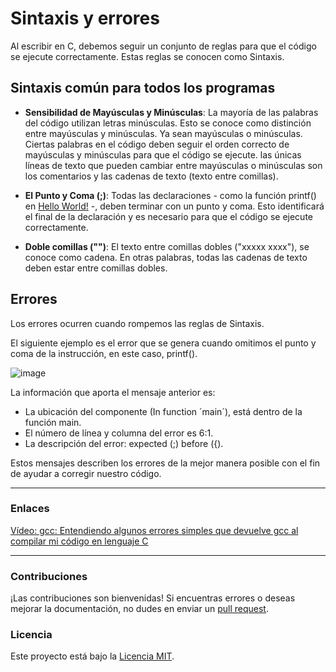 # Sintaxis y errores

Al escribir en C, debemos seguir un conjunto de reglas para que el código se ejecute correctamente. Estas reglas se conocen como Sintaxis.

## Sintaxis común para todos los programas

- **Sensibilidad de Mayúsculas y Minúsculas**: La mayoría de las palabras del código utilizan letras minúsculas. Esto se conoce como distinción entre mayúsculas y minúsculas.
Ya sean mayúsculas o minúsculas. Ciertas palabras en el código deben seguir el orden correcto de mayúsculas y minúsculas para que el código se ejecute.
las únicas líneas de texto que pueden cambiar entre mayúsculas o minúsculas son los comentarios y las cadenas de texto (texto entre comillas).

- **El Punto y Coma (;)**: Todas las declaraciones - como la función printf() en [Hello World!]() -, deben terminar con un punto y coma. Esto identificará el final de la declaración y es necesario para que el código se ejecute correctamente.

- **Doble comillas ("")**: El texto entre comillas dobles ("xxxxx xxxx"), se conoce como cadena. En otras palabras, todas las cadenas de texto deben estar entre comillas dobles.

## Errores

Los errores ocurren cuando rompemos las reglas de Sintaxis.

El siguiente ejemplo es el error que se genera cuando omitimos el punto y coma de la instrucción, en este caso, printf().

![image](https://github.com/Isisgldev/Apuntes_C/assets/43893808/4a9d9912-c852-4055-a476-02d53dfcb1eb)


La información que aporta el mensaje anterior es:

+ La ubicación del componente (In function ´main´), está dentro de la función main.
+ El número de línea y columna del error es 6:1.
+ La descripción del error: expected (;) before ({).

Estos mensajes describen los errores de la mejor manera posible con el fin de ayudar a corregir nuestro código.
  
***

### Enlaces

[Vídeo: gcc: Entendiendo algunos errores simples que devuelve gcc al compilar mi código en lenguaje C](https://www.youtube.com/watch?v=9gCIgvnDJhQ)

***

### Contribuciones

¡Las contribuciones son bienvenidas! Si encuentras errores o deseas mejorar la documentación, no dudes en enviar un [pull request](https://github.com/Isisgldev/Apuntes-HTML/pulls).

### Licencia

Este proyecto está bajo la [Licencia MIT](https://es.wikipedia.org/wiki/Licencia_MIT).
